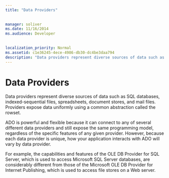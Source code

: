 ```yaml
---
title: "Data Providers"
  
  
manager: soliver
ms.date: 11/16/2014
ms.audience: Developer
 
  
localization_priority: Normal
ms.assetid: c1e36245-4ece-4986-db30-dc4be3daa794
description: "Data providers represent diverse sources of data such as SQL databases, indexed-sequential files, spreadsheets, document stores, and mail files. Providers expose data uniformly using a common abstraction called the rowset."
---
```


# Data Providers

Data providers represent diverse sources of data such as SQL databases, indexed-sequential files, spreadsheets, document stores, and mail files. Providers expose data uniformly using a common abstraction called the rowset.
  
ADO is powerful and flexible because it can connect to any of several different data providers and still expose the same programming model, regardless of the specific features of any given provider. However, because each data provider is unique, how your application interacts with ADO will vary by data provider.
  
For example, the capabilities and features of the OLE DB Provider for SQL Server, which is used to access Microsoft SQL Server databases, are considerably different from those of the Microsoft OLE DB Provider for Internet Publishing, which is used to access file stores on a Web server.
  

